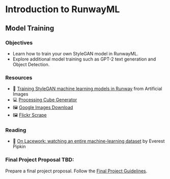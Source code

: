 # Introduction to RunwayML

## Model Training

### Objectives

- Learn how to train your own StyleGAN model in RunwayML.
- Explore additional model training such as GPT-2 text generation and Object Detection.

### Resources

- 🎥 [Training StyleGAN machine learning models in Runway](https://youtu.be/vM8Cv8CLmr0) from Artificial Images
- 💻 [Processing Cube Generator](https://gist.github.com/shiffman/ada9c7003f1a042d31a675f1d95a1876)
- 🖼 [Google Images Download](https://github.com/Joeclinton1/google-images-download)
- 🖼 [Flickr Scrape](https://github.com/antiboredom/flickr-scrape)

### Reading

- 📖 [On Lacework: watching an entire machine-learning dataset](https://unthinking.photography/articles/on-lacework) by Everest Pipkin

### Final Project Proposal TBD:

Prepare a final project proposal. Follow the [Final Project Guidelines](final).
